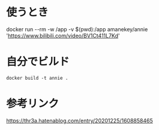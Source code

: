 # 使うとき

docker run --rm -w /app -v $(pwd):/app amanekey/annie 'https://www.bilibili.com/video/BV1Ct411L7Kd'

# 自分でビルド

```
docker build -t annie .
```

# 参考リンク

https://thr3a.hatenablog.com/entry/20201225/1608858465